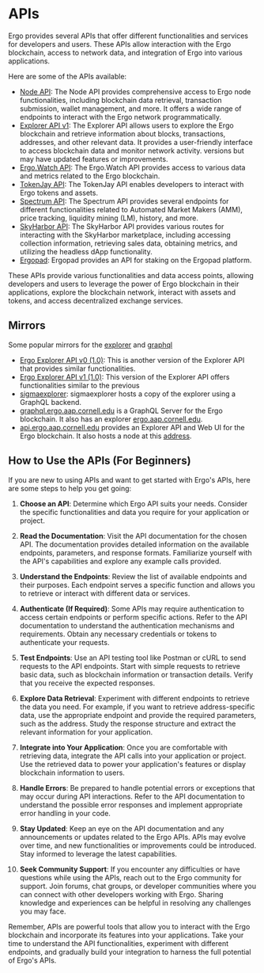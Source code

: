 # APIs

Ergo provides several APIs that offer different functionalities and services for developers and users. These APIs allow interaction with the Ergo blockchain, access to network data, and integration of Ergo into various applications. 

Here are some of the APIs available:

- [Node API](https://git.io/fjqwb): The Node API provides comprehensive access to Ergo node functionalities, including blockchain data retrieval, transaction submission, wallet management, and more. It offers a wide range of endpoints to interact with the Ergo network programmatically.
- [Explorer API v1](https://api.ergoplatform.com/api/v1/docs/): The Explorer API allows users to explore the Ergo blockchain and retrieve information about blocks, transactions, addresses, and other relevant data. It provides a user-friendly interface to access blockchain data and monitor network activity.
versions but may have updated features or improvements.
- [Ergo.Watch API](https://api.ergo.watch/docs): The Ergo.Watch API provides access to various data and metrics related to the Ergo blockchain.
- [TokenJay API](https://api.tokenjay.app): The TokenJay API enables developers to interact with Ergo tokens and assets.
- [Spectrum API](https://api.spectrum.fi/v1/docs/): The Spectrum API provides several endpoints for different functionalities related to Automated Market Makers (AMM), price tracking, liquidity mining (LM), history, and more.
- [SkyHarbor API](https://docs.skyharbor.io): The SkyHarbor API provides various routes for interacting with the SkyHarbor marketplace, including accessing collection information, retrieving sales data, obtaining metrics, and utilizing the headless dApp functionality. 
- [Ergopad](https://api.ergopad.io/staking/ergopad/status/): Ergopad provides an API for staking on the Ergopad platform. 

These APIs provide various functionalities and data access points, allowing developers and users to leverage the power of Ergo blockchain in their applications, explore the blockchain network, interact with assets and tokens, and access decentralized exchange services.

## Mirrors

Some popular mirrors for the [explorer](explorer.md) and [graphql](graphql.md)

- [Ergo Explorer API v0 (1.0)](https://api.ergo.aap.cornell.edu/api/v0/docs/): This is another version of the Explorer API that provides similar functionalities.
- [Ergo Explorer API v1 (1.0)](https://api.ergo.aap.cornell.edu/api/v1/docs/): This version of the Explorer API offers functionalities similar to the previous 
- [sigmaexplorer](https://api.sigmaexplorer.org/swagger/index.html): sigmaexplorer hosts a copy of the explorer using a GraphQL backend. 
- [graphql.ergo.aap.cornell.edu](https://graphql.ergo.aap.cornell.edu/) is a GraphQL Server for the Ergo blockchain. It also has an explorer [ergo.aap.cornell.edu](https://ergo.aap.cornell.edu/).
- [api.ergo.aap.cornell.edu](https://api.ergo.aap.cornell.edu/) provides an Explorer API and Web UI for the Ergo blockchain. It also hosts a node at this [address](http://128.253.41.49:9053/).


## How to Use the APIs (For Beginners)

If you are new to using APIs and want to get started with Ergo's APIs, here are some steps to help you get going:

1. **Choose an API**: Determine which Ergo API suits your needs. Consider the specific functionalities and data you require for your application or project.

2. **Read the Documentation**: Visit the API documentation for the chosen API. The documentation provides detailed information on the available endpoints, parameters, and response formats. Familiarize yourself with the API's capabilities and explore any example calls provided.

3. **Understand the Endpoints**: Review the list of available endpoints and their purposes. Each endpoint serves a specific function and allows you to retrieve or interact with different data or services.

4. **Authenticate (If Required)**: Some APIs may require authentication to access certain endpoints or perform specific actions. Refer to the API documentation to understand the authentication mechanisms and requirements. Obtain any necessary credentials or tokens to authenticate your requests.

5. **Test Endpoints**: Use an API testing tool like Postman or cURL to send requests to the API endpoints. Start with simple requests to retrieve basic data, such as blockchain information or transaction details. Verify that you receive the expected responses.

6. **Explore Data Retrieval**: Experiment with different endpoints to retrieve the data you need. For example, if you want to retrieve address-specific data, use the appropriate endpoint and provide the required parameters, such as the address. Study the response structure and extract the relevant information for your application.

7. **Integrate into Your Application**: Once you are comfortable with retrieving data, integrate the API calls into your application or project. Use the retrieved data to power your application's features or display blockchain information to users.

8. **Handle Errors**: Be prepared to handle potential errors or exceptions that may occur during API interactions. Refer to the API documentation to understand the possible error responses and implement appropriate error handling in your code.

9. **Stay Updated**: Keep an eye on the API documentation and any announcements or updates related to the Ergo APIs. APIs may evolve over time, and new functionalities or improvements could be introduced. Stay informed to leverage the latest capabilities.

10. **Seek Community Support**: If you encounter any difficulties or have questions while using the APIs, reach out to the Ergo community for support. Join forums, chat groups, or developer communities where you can connect with other developers working with Ergo. Sharing knowledge and experiences can be helpful in resolving any challenges you may face.

Remember, APIs are powerful tools that allow you to interact with the Ergo blockchain and incorporate its features into your applications. Take your time to understand the API functionalities, experiment with different endpoints, and gradually build your integration to harness the full potential of Ergo's APIs.